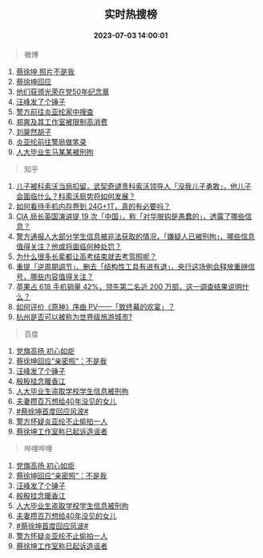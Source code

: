 <div align="center"><h2>实时热搜榜</h2><h4>2023-07-03 14:00:01</h4></div>

> 微博  

1. [蔡徐坤 照片不是我](https://s.weibo.com/weibo?q=%E8%94%A1%E5%BE%90%E5%9D%A4%20%E7%85%A7%E7%89%87%E4%B8%8D%E6%98%AF%E6%88%91&t=31&band_rank=1&Refer=top)<br />
2. [蔡徐坤回应](https://s.weibo.com/weibo?q=%23%E8%94%A1%E5%BE%90%E5%9D%A4%E5%9B%9E%E5%BA%94%23&t=31&band_rank=2&Refer=top)<br />
3. [他们获颁光荣在党50年纪念章](https://s.weibo.com/weibo?q=%23%E4%BB%96%E4%BB%AC%E8%8E%B7%E9%A2%81%E5%85%89%E8%8D%A3%E5%9C%A8%E5%85%9A50%E5%B9%B4%E7%BA%AA%E5%BF%B5%E7%AB%A0%23&t=31&band_rank=3&Refer=top)<br />
4. [汪峰发了个锤子](https://s.weibo.com/weibo?q=%23%E6%B1%AA%E5%B3%B0%E5%8F%91%E4%BA%86%E4%B8%AA%E9%94%A4%E5%AD%90%23&t=31&band_rank=4&Refer=top)<br />
5. [警方前往炎亚纶家中搜查](https://s.weibo.com/weibo?q=%23%E8%AD%A6%E6%96%B9%E5%89%8D%E5%BE%80%E7%82%8E%E4%BA%9A%E7%BA%B6%E5%AE%B6%E4%B8%AD%E6%90%9C%E6%9F%A5%23&t=31&band_rank=5&Refer=top)<br />
6. [郑爽及其工作室被限制高消费](https://s.weibo.com/weibo?q=%23%E9%83%91%E7%88%BD%E5%8F%8A%E5%85%B6%E5%B7%A5%E4%BD%9C%E5%AE%A4%E8%A2%AB%E9%99%90%E5%88%B6%E9%AB%98%E6%B6%88%E8%B4%B9%23&t=31&band_rank=6&Refer=top)<br />
7. [刘昊然胡子](https://s.weibo.com/weibo?q=%E5%88%98%E6%98%8A%E7%84%B6%E8%83%A1%E5%AD%90&t=31&band_rank=7&Refer=top)<br />
8. [炎亚纶前往警局做笔录](https://s.weibo.com/weibo?q=%23%E7%82%8E%E4%BA%9A%E7%BA%B6%E5%89%8D%E5%BE%80%E8%AD%A6%E5%B1%80%E5%81%9A%E7%AC%94%E5%BD%95%23&t=31&band_rank=8&Refer=top)<br />
9. [人大毕业生马某某被刑拘](https://s.weibo.com/weibo?q=%23%E4%BA%BA%E5%A4%A7%E6%AF%95%E4%B8%9A%E7%94%9F%E9%A9%AC%E6%9F%90%E6%9F%90%E8%A2%AB%E5%88%91%E6%8B%98%23&t=31&band_rank=9&Refer=top)<br />

> 知乎  

1. [儿子被科索沃当局扣留，武契奇谴责科索沃领导人「没我儿子勇敢」，他儿子会面临什么？科索沃局势将如何发展？](https://www.zhihu.com/question/609485354)<br />
2. [如何看待手机内存卷到 24G+1T，真的有必要吗？](https://www.zhihu.com/question/608801781)<br />
3. [CIA 局长英国演讲提 19 次「中国」，称「对华脱钩是愚蠢的」，透露了哪些信息？](https://www.zhihu.com/question/609934026)<br />
4. [警方通报人大部分学生信息被非法获取的情况，「嫌疑人已被刑拘」，哪些信息值得关注？他或将面临何种处罚？](https://www.zhihu.com/question/610044604)<br />
5. [为什么很多长辈都让高考结束就去考驾照呢？](https://www.zhihu.com/question/609953037)<br />
6. [重提「逆周期调节」、删去「结构性工具有进有退」，央行这场例会释放重磅信号，哪些内容值得关注？](https://www.zhihu.com/question/610019780)<br />
7. [苹果占 618 手机销量 42%，领先第二名近 200 万部，这一调查结果说明什么？](https://www.zhihu.com/question/609145071)<br />
8. [如何评价《原神》序曲 PV——「致终幕的欢宴」？](https://www.zhihu.com/question/610051243)<br />
9. [杭州是否可以被称为世界级旅游城市?](https://www.zhihu.com/question/607027657)<br />

> 百度  

1. [党旗高扬 初心如炬](https://www.baidu.com/s?wd=%E5%85%9A%E6%97%97%E9%AB%98%E6%89%AC+%E5%88%9D%E5%BF%83%E5%A6%82%E7%82%AC&sa=fyb_news&rsv_dl=fyb_news)<br />
2. [蔡徐坤回应“亲密照”：不是我](https://www.baidu.com/s?wd=%E8%94%A1%E5%BE%90%E5%9D%A4%E5%9B%9E%E5%BA%94%E2%80%9C%E4%BA%B2%E5%AF%86%E7%85%A7%E2%80%9D%EF%BC%9A%E4%B8%8D%E6%98%AF%E6%88%91&sa=fyb_news&rsv_dl=fyb_news)<br />
3. [汪峰发了个锤子](https://www.baidu.com/s?wd=%E6%B1%AA%E5%B3%B0%E5%8F%91%E4%BA%86%E4%B8%AA%E9%94%A4%E5%AD%90&sa=fyb_news&rsv_dl=fyb_news)<br />
4. [殷殷挂念暖香江](https://www.baidu.com/s?wd=%E6%AE%B7%E6%AE%B7%E6%8C%82%E5%BF%B5%E6%9A%96%E9%A6%99%E6%B1%9F&sa=fyb_news&rsv_dl=fyb_news)<br />
5. [人大毕业生盗取学校学生信息被刑拘](https://www.baidu.com/s?wd=%E4%BA%BA%E5%A4%A7%E6%AF%95%E4%B8%9A%E7%94%9F%E7%9B%97%E5%8F%96%E5%AD%A6%E6%A0%A1%E5%AD%A6%E7%94%9F%E4%BF%A1%E6%81%AF%E8%A2%AB%E5%88%91%E6%8B%98&sa=fyb_news&rsv_dl=fyb_news)<br />
6. [夫妻攒百万想给40年没见的女儿](https://www.baidu.com/s?wd=%E5%A4%AB%E5%A6%BB%E6%94%92%E7%99%BE%E4%B8%87%E6%83%B3%E7%BB%9940%E5%B9%B4%E6%B2%A1%E8%A7%81%E7%9A%84%E5%A5%B3%E5%84%BF&sa=fyb_news&rsv_dl=fyb_news)<br />
7. [#蔡徐坤首度回应风波#](https://www.baidu.com/s?wd=%23%E8%94%A1%E5%BE%90%E5%9D%A4%E9%A6%96%E5%BA%A6%E5%9B%9E%E5%BA%94%E9%A3%8E%E6%B3%A2%23&sa=fyb_news&rsv_dl=fyb_news)<br />
8. [警方怀疑炎亚纶不止偷拍一人](https://www.baidu.com/s?wd=%E8%AD%A6%E6%96%B9%E6%80%80%E7%96%91%E7%82%8E%E4%BA%9A%E7%BA%B6%E4%B8%8D%E6%AD%A2%E5%81%B7%E6%8B%8D%E4%B8%80%E4%BA%BA&sa=fyb_news&rsv_dl=fyb_news)<br />
9. [蔡徐坤工作室称已起诉造谣者](https://www.baidu.com/s?wd=%E8%94%A1%E5%BE%90%E5%9D%A4%E5%B7%A5%E4%BD%9C%E5%AE%A4%E7%A7%B0%E5%B7%B2%E8%B5%B7%E8%AF%89%E9%80%A0%E8%B0%A3%E8%80%85&sa=fyb_news&rsv_dl=fyb_news)<br />

> 哔哩哔哩  

1. [党旗高扬 初心如炬](https://www.baidu.com/s?wd=%E5%85%9A%E6%97%97%E9%AB%98%E6%89%AC+%E5%88%9D%E5%BF%83%E5%A6%82%E7%82%AC&sa=fyb_news&rsv_dl=fyb_news)<br />
2. [蔡徐坤回应“亲密照”：不是我](https://www.baidu.com/s?wd=%E8%94%A1%E5%BE%90%E5%9D%A4%E5%9B%9E%E5%BA%94%E2%80%9C%E4%BA%B2%E5%AF%86%E7%85%A7%E2%80%9D%EF%BC%9A%E4%B8%8D%E6%98%AF%E6%88%91&sa=fyb_news&rsv_dl=fyb_news)<br />
3. [汪峰发了个锤子](https://www.baidu.com/s?wd=%E6%B1%AA%E5%B3%B0%E5%8F%91%E4%BA%86%E4%B8%AA%E9%94%A4%E5%AD%90&sa=fyb_news&rsv_dl=fyb_news)<br />
4. [殷殷挂念暖香江](https://www.baidu.com/s?wd=%E6%AE%B7%E6%AE%B7%E6%8C%82%E5%BF%B5%E6%9A%96%E9%A6%99%E6%B1%9F&sa=fyb_news&rsv_dl=fyb_news)<br />
5. [人大毕业生盗取学校学生信息被刑拘](https://www.baidu.com/s?wd=%E4%BA%BA%E5%A4%A7%E6%AF%95%E4%B8%9A%E7%94%9F%E7%9B%97%E5%8F%96%E5%AD%A6%E6%A0%A1%E5%AD%A6%E7%94%9F%E4%BF%A1%E6%81%AF%E8%A2%AB%E5%88%91%E6%8B%98&sa=fyb_news&rsv_dl=fyb_news)<br />
6. [夫妻攒百万想给40年没见的女儿](https://www.baidu.com/s?wd=%E5%A4%AB%E5%A6%BB%E6%94%92%E7%99%BE%E4%B8%87%E6%83%B3%E7%BB%9940%E5%B9%B4%E6%B2%A1%E8%A7%81%E7%9A%84%E5%A5%B3%E5%84%BF&sa=fyb_news&rsv_dl=fyb_news)<br />
7. [#蔡徐坤首度回应风波#](https://www.baidu.com/s?wd=%23%E8%94%A1%E5%BE%90%E5%9D%A4%E9%A6%96%E5%BA%A6%E5%9B%9E%E5%BA%94%E9%A3%8E%E6%B3%A2%23&sa=fyb_news&rsv_dl=fyb_news)<br />
8. [警方怀疑炎亚纶不止偷拍一人](https://www.baidu.com/s?wd=%E8%AD%A6%E6%96%B9%E6%80%80%E7%96%91%E7%82%8E%E4%BA%9A%E7%BA%B6%E4%B8%8D%E6%AD%A2%E5%81%B7%E6%8B%8D%E4%B8%80%E4%BA%BA&sa=fyb_news&rsv_dl=fyb_news)<br />
9. [蔡徐坤工作室称已起诉造谣者](https://www.baidu.com/s?wd=%E8%94%A1%E5%BE%90%E5%9D%A4%E5%B7%A5%E4%BD%9C%E5%AE%A4%E7%A7%B0%E5%B7%B2%E8%B5%B7%E8%AF%89%E9%80%A0%E8%B0%A3%E8%80%85&sa=fyb_news&rsv_dl=fyb_news)<br />
